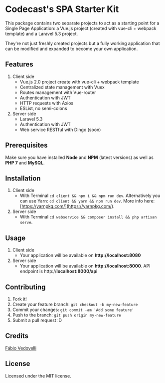 # Codecast's SPA Starter Kit

This package contains two separate projects to act as a starting point for a Single Page Application: a Vue.js project (created with vue-cli + webpack template) and a Laravel 5.3 project.

They're not just freshly created projects but a fully working application that can be modified and expanded to become your own application.

## Features

1. Client side
    * Vue.js 2.0 project create with vue-cli + webpack template
    * Centralized state management with Vuex
    * Routes management with Vue-router
    * Authentication with JWT
    * HTTP requests with Axios
    * ESList, no semi-colons
2. Server side
    * Laravel 5.3
    * Authentication with JWT
    * Web service RESTful with Dingo (soon)

## Prerequisites

Make sure you have installed **Node** and **NPM** (latest versions) as well as **PHP 7** and **MySQL**.

## Installation

1. Client side
	* With Terminal `cd client && npm i && npm run dev`. Alternatively you can use Yarn: `cd client && yarn && npm run dev`. More info here: [https://yarnpkg.com/](https://yarnpkg.com/).
2. Server side
	* With Terminal `cd webservice && composer install && php artisan serve`.

## Usage

1. Client side
	* Your application will be available on **http://localhost:8080**
2. Server side
	* Your application will be available on **http://localhost:8000**. API endpoint is http://**localhost:8000/api**


## Contributing

1. Fork it!
2. Create your feature branch: `git checkout -b my-new-feature`
3. Commit your changes: `git commit -am 'Add some feature'`
4. Push to the branch: `git push origin my-new-feature`
5. Submit a pull request :D

## Credits

[Fábio Vedovelli](https://github.com/vedovelli)


## License

Licensed under the MIT license.